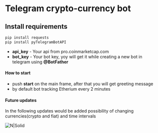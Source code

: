 # Telegram crypto-currency bot

## Install requirements 
```sh
pip install requests
pip install pyTelegramBotAPI
```


  - **api_key** - Your api from pro.coinmarketcap.com
  - **bot_key** - Your bot key, yoy will get it while creating a new bot in telegram using **@BotFather**

#### How to start 
- push **start** on the main frame, after that you will get greeting message
- by default bot tracking Etherium every 2 minutes

#### Future updates
In the following updates would be added possibility of changing currencies(crypto and fiat) and time intervals

![N|Solid](https://i.yapx.ru/P7oyX.png)
